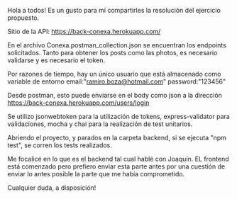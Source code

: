 Hola a todos! Es un gusto para mí compartirles la resolución del ejercicio propuesto.

Sitio de la API: https://back-conexa.herokuapp.com/

En el archivo Conexa.postman_collection.json se encuentran los endpoints solicitados.
Tanto para obtener los posts como las photos, es necesario validarse y es necesario el token.

Por razones de tiempo, hay un único usuario que está almacenado como variable de entorno
email:"ramiro.boza@hotmail.com"
password:"123456"

Desde postman, esto puede enviarse en el body como json a la dirección https://back-conexa.herokuapp.com/users/login

Se utilizo jsonwebtoken para la utilización de tokens, express-validator para validaciones, mocha y chai para la realización de test unitarios.

Abriendo el proyecto, y parados en la carpeta backend, si se ejecuta "npm test", se corren los tests realizados.

Me focalicé en lo que es el backend tal cual hablé con Joaquín. EL frontend está comenzado pero prefiero enviar esta parte antes por una cuestión de enviar lo antes posible la parte que me había comprometido.

Cualquier duda, a disposición!

